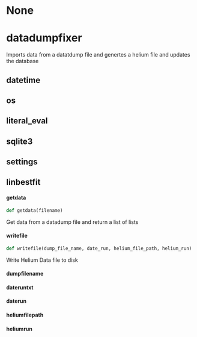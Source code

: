 # None

<a id="datadumpfixer"></a>

# datadumpfixer

Imports data from a datatdump file and genertes a helium file and updates the database

<a id="datadumpfixer.datetime"></a>

## datetime

<a id="datadumpfixer.os"></a>

## os

<a id="datadumpfixer.literal_eval"></a>

## literal\_eval

<a id="datadumpfixer.sqlite3"></a>

## sqlite3

<a id="datadumpfixer.settings"></a>

## settings

<a id="datadumpfixer.linbestfit"></a>

## linbestfit

<a id="datadumpfixer.getdata"></a>

#### getdata

```python
def getdata(filename)
```

Get data from a datadump file and return a list of lists

<a id="datadumpfixer.writefile"></a>

#### writefile

```python
def writefile(dump_file_name, date_run, helium_file_path, helium_run)
```

Write Helium Data file to disk

<a id="datadumpfixer.dumpfilename"></a>

#### dumpfilename

<a id="datadumpfixer.dateruntxt"></a>

#### dateruntxt

<a id="datadumpfixer.daterun"></a>

#### daterun

<a id="datadumpfixer.heliumfilepath"></a>

#### heliumfilepath

<a id="datadumpfixer.heliumrun"></a>

#### heliumrun

